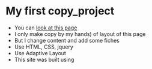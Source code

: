 # My first copy_project


- You can [look at this page](https://olegtsilmak.github.io/project_1_painters/)
- I only make copy by my hands) of layout of this page
- But I change content and add some fiches
- Use HTML, CSS, jquery
- Use Adaptive Layout
- This site was built using
